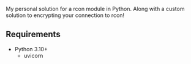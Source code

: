 My personal solution for a rcon module in Python. Along with a custom solution to encrypting your connection to rcon!

## Requirements
*   Python 3.10+
    * uvicorn


